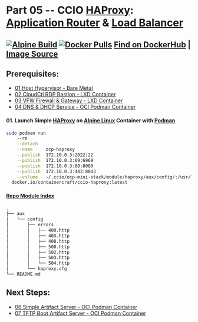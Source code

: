 # Part 05 -- CCIO [HAProxy]: [Application Router] & [Load Balancer] 
## [![Alpine Build](https://img.shields.io/github/workflow/status/containercraft/ccio-haproxy/DockerHubBuild/alpine?label=Alpine%20Build)](https://github.com/containercraft/ccio-haproxy/actions) [![Docker Pulls](https://img.shields.io/docker/pulls/containercraft/ccio-haproxy?label=DockerHub%20Pulls)](https://hub.docker.com/r/containercraft/ccio-haproxy)  [Find on DockerHub](https://hub.docker.com/r/containercraft/ccio-haproxy)  |  [Image Source](https://github.com/containercraft/ccio-haproxy)
    
## Prerequisites:
  + [01 Host Hypervisor				- Bare Metal]
  + [02 CloudCtl RDP Bastion		- LXD Container]
  + [03 VFW Firewall & Gateway		- LXD Container]
  + [04 DNS & DHCP Service			- OCI Podman Container]
    
#### 01\. Launch Simple [HAProxy] on [Alpine Linux] Container with [Podman]
```sh
sudo podman run 
    --rm                                                                                    \
    --detach                                                                                \
    --name     ocp-haproxy                                                                  \
    --publish  172.10.0.3:2022:22                                                           \
    --publish  172.10.0.3:69:6969                                                           \
    --publish  172.10.0.3:80:8080                                                           \
    --publish  172.10.0.3:443:8843                                                          \
    --volume   ~/.ccio/ocp-mini-stack/module/haproxy/aux/config/:/usr/local/etc/haproxy/:ro \
  docker.io/containercraft/ccio-haproxy:latest
```
#### [Repo Module Index](/module/haproxy)
```sh
.
├── aux
│   └── config
│       ├── errors
│       │   ├── 400.http
│       │   ├── 403.http
│       │   ├── 408.http
│       │   ├── 500.http
│       │   ├── 502.http
│       │   ├── 503.http
│       │   └── 504.http
│       └── haproxy.cfg
└── README.md
```
    
## Next Steps:
  + [06 Simple Artifact Server		- OCI Podman Container]
  + [07 TFTP Boot Artifact Server	- OCI Podman Container]

<!-- Markdown link & img dfn's -->
[Podman]:https://podman.io
[HAProxy]:https://haproxy.org
[Alpine Linux]:https://alpinelinux.org/
[Load Balancer]:https://blog.openshift.com/an-open-source-load-balancer-for-openshift/
[Application Router]:https://blog.openshift.com/ocp-custom-routing/
[01 Host Hypervisor				- Bare Metal]:(/module/host/README.md)
[02 CloudCtl RDP Bastion		- LXD Container]:(/module/cloudctl/README.md)
[03 VFW Firewall & Gateway		- LXD Container]:(/module/openwrt/README.md)
[04 DNS & DHCP Service			- OCI Podman Container]:(/module/dnsmasq/README.md)
[05 Application Router Proxy	- OCI Podman Container]:(/module/haproxy/README.md)
[06 Simple Artifact Server		- OCI Podman Container]:(/module/nginx/README.md)
[07 TFTP Boot Artifact Server	- OCI Podman Container]:(/module/tftpd/README.md)
